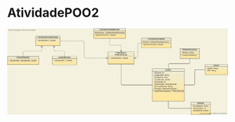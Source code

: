 # AtividadePOO2

<img src="https://raw.githubusercontent.com/GabriellyC/AtividadePOO2/main/IMG/gabi.jpg" width="800">
